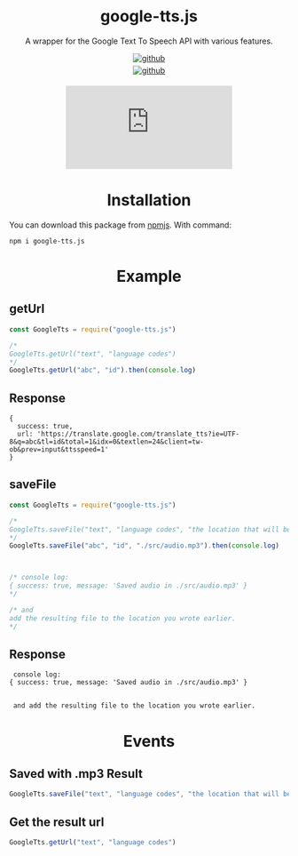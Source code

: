 <div align="center">

# google-tts.js

A wrapper for the Google Text To Speech API with various features.

<a href="https://github.com/JastinXyz/google-tts.js" target="_blank">
<img src=https://img.shields.io/badge/github-%2324292e.svg?&style=for-the-badge&logo=github&logoColor=white alt=github style="margin-bottom: 5px;" />
</a>
<br>
<a href="https://discord.gg/HmtmS8Hqyb" target="_blank">
<img src=https://img.shields.io/discord/815400211663945769?label=discord&logo=discord&logoColor=white&style=for-the-badge alt=github style="margin-bottom: 5px;" />
</a>

[![NPM](https://img.shields.io/npm/dt/google-tts.js)](https://npmjs.com/package/google-tts.js)
#
# Installation
</div>
You can download this package from <a href="https://npmjs.com/package/google-tts.js">npmjs</a>. With command:

```cli
npm i google-tts.js
```
<div align="center">

# Example
</div>

## getUrl
```js
const GoogleTts = require("google-tts.js") 

/*
GoogleTts.getUrl("text", "language codes")
*/
GoogleTts.getUrl("abc", "id").then(console.log)
```

## Response
```
{
  success: true,
  url: 'https://translate.google.com/translate_tts?ie=UTF-8&q=abc&tl=id&total=1&idx=0&textlen=24&client=tw-ob&prev=input&ttsspeed=1'
}
```

## saveFile
```js
const GoogleTts = require("google-tts.js")

/*
GoogleTts.saveFile("text", "language codes", "the location that will be filled by the result mp3. (optional)")
*/
GoogleTts.saveFile("abc", "id", "./src/audio.mp3").then(console.log)



/* console log:
{ success: true, message: 'Saved audio in ./src/audio.mp3' }
*/

/* and
add the resulting file to the location you wrote earlier.
*/
```

## Response
```
 console log:
{ success: true, message: 'Saved audio in ./src/audio.mp3' }


 and add the resulting file to the location you wrote earlier.
```

<div align="center">

# Events
</div>

## Saved with .mp3 Result 
```js
GoogleTts.saveFile("text", "language codes", "the location that will be filled by the result mp3. (optional)")
```

## Get the result url
```js
GoogleTts.getUrl("text", "language codes")
```
